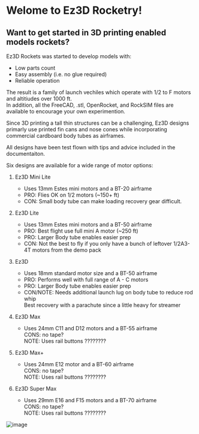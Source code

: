 # Welome to Ez3D Rocketry!

## Want to get started in 3D printing enabled models rockets? <br />

Ez3D Rockets was started to develop models with:
- Low parts count
- Easy assembly (i.e. no glue required)
- Reliable operation

The result is a family of launch vechiles which operate with 1/2 to F motors and altitiudes over 1000 ft. <br/>
In addition, all the FreeCAD, .stl, OpenRocket, and RockSIM files are available to encourage your own experimention. 

Since 3D printing a tall thin structures can be a challenging, Ez3D designs primarly use printed fin cans and nose cones
while incorporating commercial cardboard body tubes as airframes. 

All designs have been test flown with tips and advice included in the documentaiton. 



Six designs are available for a wide range of motor options:

1. Ez3D Mini Lite
   - Uses 13mm Estes mini motors and a BT-20 airframe
   - PRO: Flies OK on 1/2 motors (~150+ ft)
   - CON: Small body tube can make loading recovery gear difficult.
     
2. Ez3D Lite
   - Uses 13mm Estes mini motors and a BT-50 airframe
   - PRO: Best flight use full mini A motor (~250 ft)
   - PRO: Larger Body tube enables easier prep
   - CON: Not the best to fly if you only have a bunch of leftover 1/2A3-4T motors from the demo pack
  
  
3.  Ez3D
    - Uses 18mm standard motor size and a BT-50 airframe
    - PRO: Performs well with full range of A - C motors
    - PRO: Larger Body tube enables easier prep<br />
    - CON/NOTE: Needs additional launch lug on body tube to reduce rod whip<br />
      Best recovery with a parachute since a little heavy for streamer


4. Ez3D Max
   - Uses 24mm C11 and D12 motors and a BT-55 airframe<br />
  CONS: no tape? <br />
      NOTE: Uses rail buttons ????????<br />

5. Ez3D Max+
   - Uses 24mm E12 motor and a BT-60 airframe<br />
    CONS: no tape? <br />
      NOTE: Uses rail buttons ????????<br />
      
6. Ez3D Super Max
   - Uses 29mm E16 and F15 motors and a BT-70 airframe<br />
    CONS: no tape? <br />
      NOTE: Uses rail buttons ????????<br />


 


![image](https://github.com/user-attachments/assets/45840be7-06ce-4e00-a596-92ec5753fa62)
